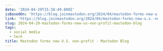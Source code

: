 ```yaml
---
date: '2024-04-29T15:38:49.000Z'
isBasedOn: 'https://blog.joinmastodon.org/2024/04/mastodon-forms-new-u.s.-non-profit/'
link: 'https://blog.joinmastodon.org/2024/04/mastodon-forms-new-u.s.-non-profit/'
slug: 2024-04-29-mastodon-forms-new-us-non-profit-mastodon-blog
tags:
  - social media
  - tech
title: Mastodon forms new U.S. non-profit - Mastodon Blog
---
```



